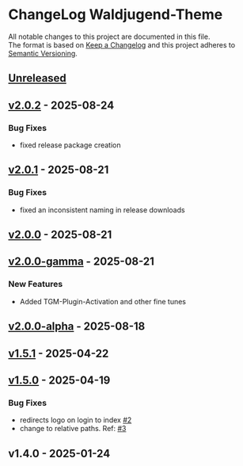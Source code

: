 # ChangeLog Waldjugend-Theme

All notable changes to this project are documented in this file. \
The format is based on [Keep a Changelog](https://keepachangelog.com) and this project adheres to [Semantic Versioning](https://semver.org).

<a name="unreleased"></a>
## [Unreleased]


<a name="v2.0.2"></a>
## [v2.0.2] - 2025-08-24
### Bug Fixes
- fixed release package creation


<a name="v2.0.1"></a>
## [v2.0.1] - 2025-08-21
### Bug Fixes
- fixed an inconsistent naming in release downloads


<a name="v2.0.0"></a>
## [v2.0.0] - 2025-08-21

<a name="v2.0.0-gamma"></a>
## [v2.0.0-gamma] - 2025-08-21
### New Features
- Added TGM-Plugin-Activation and other fine tunes


<a name="v2.0.0-alpha"></a>
## [v2.0.0-alpha] - 2025-08-18

<a name="v1.5.1"></a>
## [v1.5.1] - 2025-04-22

<a name="v1.5.0"></a>
## [v1.5.0] - 2025-04-19
### Bug Fixes
- redirects logo on login to index [#2](https://github.com/lwijshoff/waldjugend-theme/issues/2)
- change to relative paths. Ref: [#3](https://github.com/lwijshoff/waldjugend-theme/issues/3)


<a name="v1.4.0"></a>
## v1.4.0 - 2025-01-24

[Unreleased]: https://github.com/lwijshoff/waldjugend-theme/compare/v2.0.2...HEAD
[v2.0.2]: https://github.com/lwijshoff/waldjugend-theme/compare/v2.0.1...v2.0.2
[v2.0.1]: https://github.com/lwijshoff/waldjugend-theme/compare/v2.0.0...v2.0.1
[v2.0.0]: https://github.com/lwijshoff/waldjugend-theme/compare/v2.0.0-gamma...v2.0.0
[v2.0.0-gamma]: https://github.com/lwijshoff/waldjugend-theme/compare/v2.0.0-alpha...v2.0.0-gamma
[v2.0.0-alpha]: https://github.com/lwijshoff/waldjugend-theme/compare/v1.5.1...v2.0.0-alpha
[v1.5.1]: https://github.com/lwijshoff/waldjugend-theme/compare/v1.5.0...v1.5.1
[v1.5.0]: https://github.com/lwijshoff/waldjugend-theme/compare/v1.4.0...v1.5.0
